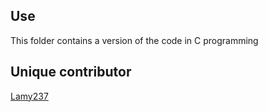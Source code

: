 ## Use
This folder contains a version of the code in C programming

## Unique contributor
[Lamy237](https://github.com/Lamy237)
